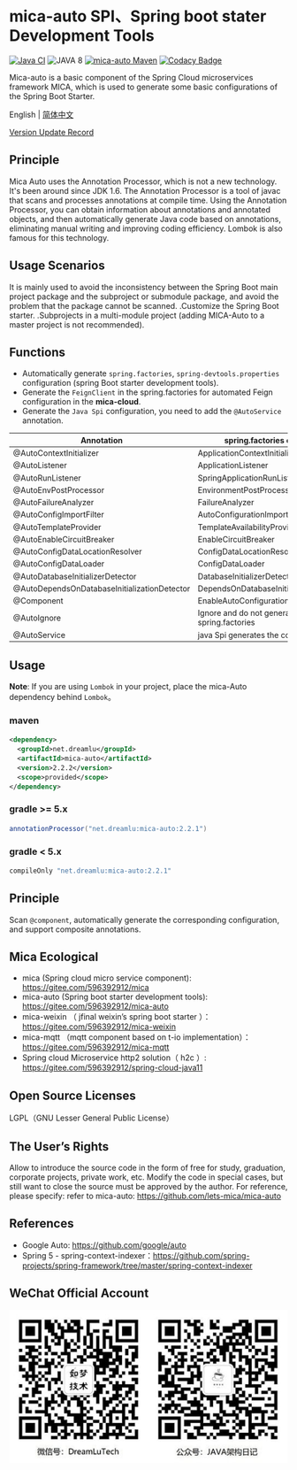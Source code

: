 # mica-auto SPI、Spring boot stater Development Tools
[![Java CI](https://github.com/lets-mica/mica-auto/workflows/Java%20CI/badge.svg)](https://github.com/lets-mica/mica-auto/actions)
![JAVA 8](https://img.shields.io/badge/JDK-1.8+-brightgreen.svg)
[![mica-auto Maven](https://img.shields.io/maven-central/v/net.dreamlu/mica-auto.svg?style=flat-square)](https://mvnrepository.com/artifact/net.dreamlu/mica-auto)
[![Codacy Badge](https://app.codacy.com/project/badge/Grade/681f9f08bc3d4b799f843eb2ff8be287)](https://www.codacy.com/gh/lets-mica/mica-auto/dashboard?utm_source=github.com&amp;utm_medium=referral&amp;utm_content=lets-mica/mica-auto&amp;utm_campaign=Badge_Grade)

Mica-auto is a basic component of the Spring Cloud microservices framework MICA, which is used to generate some basic configurations of the Spring Boot Starter.

English | [简体中文](README.md)

[Version Update Record](CHANGELOG.md)

## Principle
Mica Auto uses the Annotation Processor, which is not a new technology. It's been around since JDK 1.6. The Annotation Processor is a tool of javac that scans and processes annotations at compile time. Using the Annotation Processor, you can obtain information about annotations and annotated objects, and then automatically generate Java code based on annotations, eliminating manual writing and improving coding efficiency. Lombok is also famous for this technology.

## Usage Scenarios
It is mainly used to avoid the inconsistency between the Spring Boot main project package and the subproject or submodule package, and avoid the problem that the package cannot be scanned.
.Customize the Spring Boot starter.
.Subprojects in a multi-module project (adding MICA-Auto to a master project is not recommended).

## Functions
- Automatically generate `spring.factories`, `spring-devtools.properties` configuration (spring Boot starter development tools).
- Generate the `FeignClient` in the spring.factories for automated Feign configuration in the **mica-cloud**. 
- Generate the `Java Spi` configuration, you need to add the `@AutoService` annotation.

| Annotation                      | spring.factories or Spi key     |
| ------------------------------- | ------------------------------- |
| @AutoContextInitializer         | ApplicationContextInitializer   |
| @AutoListener                   | ApplicationListener             |
| @AutoRunListener                | SpringApplicationRunListener    |
| @AutoEnvPostProcessor           | EnvironmentPostProcessor        |
| @AutoFailureAnalyzer            | FailureAnalyzer                 |
| @AutoConfigImportFilter         | AutoConfigurationImportFilter   |
| @AutoTemplateProvider           | TemplateAvailabilityProvider    |
| @AutoEnableCircuitBreaker       | EnableCircuitBreaker            |
| @AutoConfigDataLocationResolver | ConfigDataLocationResolver      |
| @AutoConfigDataLoader           | ConfigDataLoader                |
| @AutoDatabaseInitializerDetector | DatabaseInitializerDetector         |
| @AutoDependsOnDatabaseInitializationDetector | DependsOnDatabaseInitializationDetector         |
| @Component                      | EnableAutoConfiguration         |
| @AutoIgnore                     | Ignore and do not generate to spring.factories |
| @AutoService                    | java Spi generates the configuration |

## Usage
**Note**: If you are using `Lombok` in your project, place the mica-Auto dependency behind `Lombok`。

### maven
```xml
<dependency>
  <groupId>net.dreamlu</groupId>
  <artifactId>mica-auto</artifactId>
  <version>2.2.2</version>
  <scope>provided</scope>
</dependency>
```

### gradle >= 5.x
```gradle
annotationProcessor("net.dreamlu:mica-auto:2.2.1")
```

### gradle < 5.x
```gradle
compileOnly "net.dreamlu:mica-auto:2.2.1"
```

## Principle
Scan `@component`, automatically generate the corresponding configuration, and support composite annotations.

## Mica Ecological

- mica (Spring cloud micro service component): https://gitee.com/596392912/mica
- mica-auto (Spring boot starter development tools): https://gitee.com/596392912/mica-auto
- mica-weixin （ jfinal weixin’s spring boot starter ）：https://gitee.com/596392912/mica-weixin
- mica-mqtt （mqtt component based on t-io implementation）：https://gitee.com/596392912/mica-mqtt
- Spring cloud Microservice  http2 solution（ h2c ）: https://gitee.com/596392912/spring-cloud-java11

## Open Source Licenses

LGPL（GNU Lesser General Public License）

## The User’s Rights

Allow to introduce the source code in the form of free for study, graduation, corporate projects, private work, etc.
Modify the code in special cases, but still want to close the source must be approved by the author.
For reference, please specify: refer to mica-auto: https://github.com/lets-mica/mica-auto

## References

- Google Auto: https://github.com/google/auto
- Spring 5 - spring-context-indexer：https://github.com/spring-projects/spring-framework/tree/master/spring-context-indexer

## WeChat Official Account

![dreamlu](docs/dreamlu-weixin.jpg)